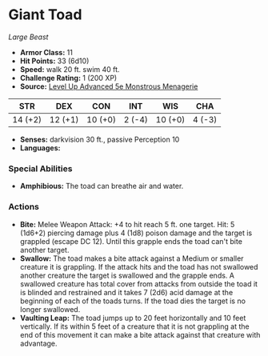 # Giant Toad

*Large* *Beast*

- **Armor Class:** 11
- **Hit Points:** 33 (6d10)
- **Speed:** walk 20 ft. swim 40 ft.
- **Challenge Rating:** 1 (200 XP)
- **Source:** [Level Up Advanced 5e Monstrous Menagerie](https://www.levelup5e.com)

| STR | DEX | CON | INT | WIS | CHA |
| --- | --- | --- | --- | --- | --- |
| 14 (+2) | 12 (+1) | 10 (+0) | 2 (-4) | 10 (+0) | 4 (-3) |

- **Senses:** darkvision 30 ft., passive Perception 10
- **Languages:** 
### Special Abilities
- **Amphibious:** The toad can breathe air and water.
### Actions
- **Bite:** Melee Weapon Attack: +4 to hit  reach 5 ft.  one target. Hit: 5 (1d6+2) piercing damage plus 4 (1d8) poison damage and the target is grappled (escape DC 12). Until this grapple ends  the toad can't bite another target.
- **Swallow:** The toad makes a bite attack against a Medium or smaller creature it is grappling. If the attack hits and the toad has not swallowed another creature  the target is swallowed and the grapple ends. A swallowed creature has total cover from attacks from outside the toad  it is blinded and restrained  and it takes 7 (2d6) acid damage at the beginning of each of the toads turns. If the toad dies  the target is no longer swallowed.
- **Vaulting Leap:** The toad jumps up to 20 feet horizontally and 10 feet vertically. If its within 5 feet of a creature that it is not grappling at the end of this movement  it can make a bite attack against that creature with advantage.
